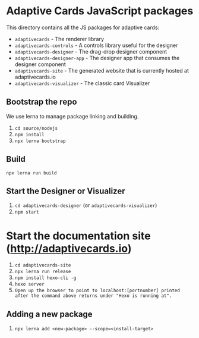# Adaptive Cards JavaScript packages

This directory contains all the JS packages for adaptive cards:

* `adaptivecards` - The renderer library
* `adaptivecards-controls` - A controls library useful for the designer
* `adaptivecards-designer` - The drag-drop designer component
* `adaptivecards-designer-app` - The designer app that consumes the designer component
* `adaptivecards-site` - The generated website that is currently hosted at adaptivecards.io
* `adaptivecards-visualizer` - The classic card Visualizer

## Bootstrap the repo

We use lerna to manage package linking and building. 

1. `cd source/nodejs`
2. `npm install`
3. `npx lerna bootstrap`

## Build

`npx lerna run build`

## Start the Designer or Visualizer

1. `cd adaptivecards-designer` (or `adaptivecards-visualizer`)
2. `npm start`

# Start the documentation site (http://adaptivecards.io)

1. `cd adaptivecards-site`
2. `npx lerna run release`
3. `npm install hexo-cli -g`
5. `hexo server`
6. `Open up the browser to point to localhost:[portnumber] printed after the command above returns under "Hexo is running at".`

## Adding a new package

1. `npx lerna add <new-package> --scope=<install-target>`